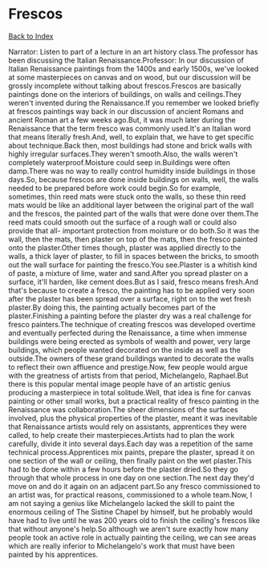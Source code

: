 # Frescos
[Back to Index](https://github.com/windows10010/tpoExtractor/blob/master/README.md)

Narrator: Listen to part of a lecture in an art history class.The professor has been discussing the Italian Renaissance.Professor: In our discussion of Italian Renaissance paintings from the 1400s and early 1500s, we've looked at some masterpieces on canvas and on wood, but our discussion will be grossly incomplete without talking about frescos.Frescos are basically paintings done on the interiors of buildings, on walls and ceilings.They weren't invented during the Renaissance.If you remember we looked briefly at frescos paintings way back in our discussion of ancient Romans and ancient Roman art a few weeks ago.But, it was much later during the Renaissance that the term fresco was commonly used.It's an Italian word that means literally fresh.And, well, to explain that, we have to get specific about technique.Back then, most buildings had stone and brick walls with highly irregular surfaces.They weren't smooth.Also, the walls weren't completely waterproof.Moisture could seep in.Buildings were often damp.There was no way to really control humidity inside buildings in those days.So, because frescos are done inside buildings on walls, well, the walls needed to be prepared before work could begin.So for example, sometimes, thin reed mats were stuck onto the walls, so these thin reed mats would be like an additional layer between the original part of the wall and the frescos, the painted part of the walls that were done over them.The reed mats could smooth out the surface of a rough wall or could also provide that all- important protection from moisture or do both.So it was the wall, then the mats, then plaster on top of the mats, then the fresco painted onto the plaster.Other times though, plaster was applied directly to the walls, a thick layer of plaster, to fill in spaces between the bricks, to smooth out the wall surface for painting the fresco.You see.Plaster is a whitish kind of paste, a mixture of lime, water and sand.After you spread plaster on a surface, it'll harden, like cement does.But as I said, fresco means fresh.And that's because to create a fresco, the painting has to be applied very soon after the plaster has been spread over a surface, right on to the wet fresh plaster.By doing this, the painting actually becomes part of the plaster.Finishing a painting before the plaster dry was a real challenge for fresco painters.The technique of creating frescos was developed overtime and eventually perfected during the Renaissance, a time when immense buildings were being erected as symbols of wealth and power, very large buildings, which people wanted decorated on the inside as well as the outside.The owners of these grand buildings wanted to decorate the walls to reflect their own affluence and prestige.Now, few people would argue with the greatness of artists from that period, Michelangelo, Raphael.But there is this popular mental image people have of an artistic genius producing a masterpiece in total solitude.Well, that idea is fine for canvas painting or other small works, but a practical reality of fresco painting in the Renaissance was collaboration.The sheer dimensions of the surfaces involved, plus the physical properties of the plaster, meant it was inevitable that Renaissance artists would rely on assistants, apprentices they were called, to help create their masterpieces.Artists had to plan the work carefully, divide it into several days.Each day was a repetition of the same technical process.Apprentices mix paints, prepare the plaster, spread it on one section of the wall or ceiling, then finally paint on the wet plaster.This had to be done within a few hours before the plaster dried.So they go through that whole process in one day on one section.The next day they'd move on and do it again on an adjacent part.So any fresco commissioned to an artist was, for practical reasons, commissioned to a whole team.Now, I am not saying a genius like Michelangelo lacked the skill to paint the enormous ceiling of The Sistine Chapel by himself, but he probably would have had to live until he was 200 years old to finish the ceiling's frescos like that without anyone's help.So although we aren't sure exactly how many people took an active role in actually painting the ceiling, we can see areas which are really inferior to Michelangelo's work that must have been painted by his apprentices.
 
